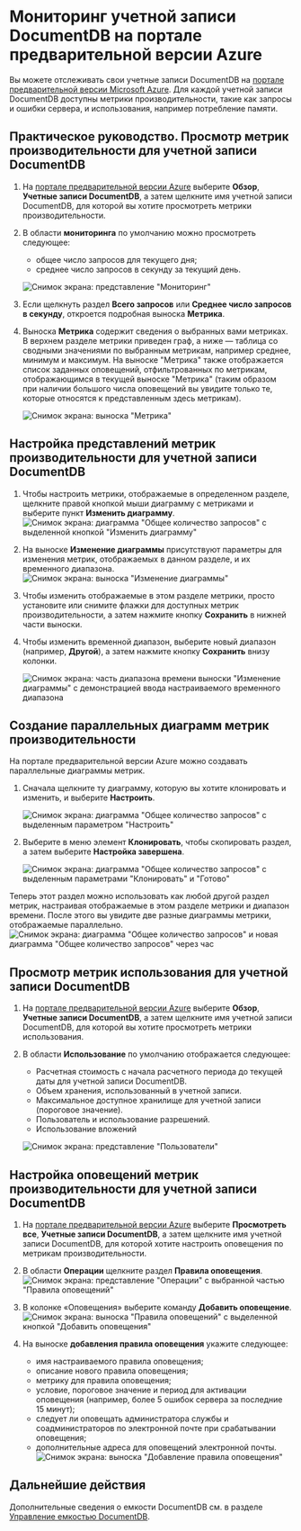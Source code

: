 <properties 
	pageTitle="Мониторинг учетной записи DocumentDB на портале предварительной версии Azure | Microsoft Azure" 
	description="Узнайте, как отслеживать метрики производительности, например запросы и ошибки сервера, и метрики использования, такие как использованный объем хранилища, для учетной записи DocumentDB." 
	services="documentdb" 
	documentationCenter="" 
	authors="mimig1" 
	manager="jhubbard" 
	editor="cgronlun"/>

<tags 
	ms.service="documentdb" 
	ms.workload="data-services" 
	ms.tgt_pltfrm="na" 
	ms.devlang="na" 
	ms.topic="article" 
	ms.date="07/29/2015" 
	ms.author="mimig"/>

# Мониторинг учетной записи DocumentDB на портале предварительной версии Azure 

Вы можете отслеживать свои учетные записи DocumentDB на [портале предварительной версии Microsoft Azure](https://portal.azure.com/). Для каждой учетной записи DocumentDB доступны метрики производительности, такие как запросы и ошибки сервера, и использования, например потребление памяти.

## Практическое руководство. Просмотр метрик производительности для учетной записи DocumentDB
1.	На [портале предварительной версии Azure](https://portal.azure.com/) выберите **Обзор**, **Учетные записи DocumentDB**, а затем щелкните имя учетной записи DocumentDB, для которой вы хотите просмотреть метрики производительности.
2.	В области **мониторинга** по умолчанию можно просмотреть следующее:
	*	общее число запросов для текущего дня;
	*	среднее число запросов в секунду за текущий день. 
	
	![Снимок экрана: представление "Мониторинг"](./media/documentdb-monitor-accounts/madocdb1.png)


3.	Если щелкнуть раздел **Всего запросов** или **Среднее число запросов в секунду**, откроется подробная выноска **Метрика**.
4.	Выноска **Метрика** содержит сведения о выбранных вами метриках. В верхнем разделе метрики приведен граф, а ниже — таблица со сводными значениями по выбранным метрикам, например среднее, минимум и максимум. На выноске "Метрика" также отображается список заданных оповещений, отфильтрованных по метрикам, отображающимся в текущей выноске "Метрика" (таким образом при наличии большого числа оповещений вы увидите только те, которые относятся к представленным здесь метрикам).   

	![Снимок экрана: выноска "Метрика"](./media/documentdb-monitor-accounts/madocdb2.png)


## Настройка представлений метрик производительности для учетной записи DocumentDB

1.	Чтобы настроить метрики, отображаемые в определенном разделе, щелкните правой кнопкой мыши диаграмму с метриками и выберите пункт **Изменить диаграмму**. ![Снимок экрана: диаграмма "Общее количество запросов" с выделенной кнопкой "Изменить диаграмму"](./media/documentdb-monitor-accounts/madocdb3.png)

2.	На выноске **Изменение диаграммы** присутствуют параметры для изменения метрик, отображаемых в данном разделе, и их временного диапазона. ![Снимок экрана: выноска "Изменение диаграммы"](./media/documentdb-monitor-accounts/madocdb4.png)

3.	Чтобы изменить отображаемые в этом разделе метрики, просто установите или снимите флажки для доступных метрик производительности, а затем нажмите кнопку **Сохранить** в нижней части выноски.
4.	Чтобы изменить временной диапазон, выберите новый диапазон (например, **Другой**), а затем нажмите кнопку **Сохранить** внизу колонки.  

	![Снимок экрана: часть диапазона времени выноски "Изменение диаграммы" с демонстрацией ввода настраиваемого временного диапазона](./media/documentdb-monitor-accounts/madocdb5.png)


## Создание параллельных диаграмм метрик производительности
На портале предварительной версии Azure можно создавать параллельные диаграммы метрик.

1.	Сначала щелкните ту диаграмму, которую вы хотите клонировать и изменить, и выберите **Настроить**. 

	![Снимок экрана: диаграмма "Общее количество запросов" с выделенным параметром "Настроить"](./media/documentdb-monitor-accounts/madocdb6.png)

2.	Выберите в меню элемент **Клонировать**, чтобы скопировать раздел, а затем выберите **Настройка завершена**.

	![Снимок экрана: диаграмма "Общее количество запросов" с выделенным параметрами "Клонировать" и "Готово"](./media/documentdb-monitor-accounts/madocdb7.png)


Теперь этот раздел можно использовать как любой другой раздел метрик, настраивая отображаемые в этом разделе метрики и диапазон времени. После этого вы увидите две разные диаграммы метрики, отображаемые параллельно. ![Снимок экрана: диаграмма "Общее количество запросов" и новая диаграмма "Общее количество запросов" через час](./media/documentdb-monitor-accounts/madocdb8.png)

## Просмотр метрик использования для учетной записи DocumentDB
1.	На [портале предварительной версии Azure](https://portal.azure.com/) выберите **Обзор**, **Учетные записи DocumentDB**, а затем щелкните имя учетной записи DocumentDB, для которой вы хотите просмотреть метрики использования.
2.	В области **Использование** по умолчанию отображается следующее:
	*	Расчетная стоимость c начала расчетного периода до текущей даты для учетной записи DocumentDB.
	*	Объем хранения, использованный в учетной записи.
	*	Максимальное доступное хранилище для учетной записи (пороговое значение).
	*	Пользователь и использование разрешений.
	*	Использование вложений

	![Снимок экрана: представление "Пользователи"](./media/documentdb-monitor-accounts/madocdb9.png)
 
## Настройка оповещений метрик производительности для учетной записи DocumentDB
1.	На [портале предварительной версии Azure](https://portal.azure.com/) выберите **Просмотреть все**, **Учетные записи DocumentDB**, а затем щелкните имя учетной записи DocumentDB, для которой хотите настроить оповещения по метрикам производительности.
2.	В области **Операции** щелкните раздел **Правила оповещения**. ![Снимок экрана: представление "Операции" с выбранной частью "Правила оповещений"](./media/documentdb-monitor-accounts/madocdb10.png)

3.	В колонке «Оповещения» выберите команду **Добавить оповещение**. ![Снимок экрана: выноска "Правила оповещений" с выделенной кнопкой "Добавить оповещения"](./media/documentdb-monitor-accounts/madocdb11.png)

4.	На выноске **добавления правила оповещения** укажите следующее:
	*	имя настраиваемого правила оповещения;
	*	описание нового правила оповещения;
	*	метрику для правила оповещения;
	*	условие, пороговое значение и период для активации оповещения (например, более 5 ошибок сервера за последние 15 минут);
	*	следует ли оповещать администратора службы и соадминистраторов по электронной почте при срабатывании оповещения;
	*	дополнительные адреса для оповещений электронной почты. ![Снимок экрана: выноска "Добавление правила оповещения"](./media/documentdb-monitor-accounts/madocdb12.png)

## Дальнейшие действия
Дополнительные сведения о емкости DocumentDB см. в разделе [Управление емкостью DocumentDB](documentdb-manage.md).
 

<!---HONumber=July15_HO5-->